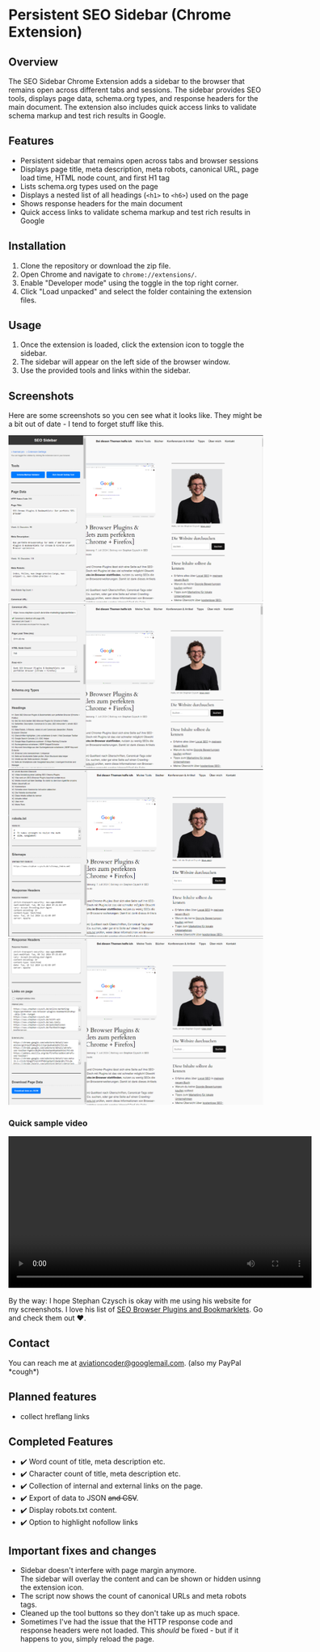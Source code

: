 # Persistent SEO Sidebar (Chrome Extension)

## Overview

The SEO Sidebar Chrome Extension adds a sidebar to the browser that remains open across different tabs and sessions. The sidebar provides SEO tools, displays page data, schema.org types, and response headers for the main document. The extension also includes quick access links to validate schema markup and test rich results in Google.

## Features

- Persistent sidebar that remains open across tabs and browser sessions
- Displays page title, meta description, meta robots, canonical URL, page load time, HTML node count, and first H1 tag
- Lists schema.org types used on the page
- Displays a nested list of all headings (`<h1>` to `<h6>`) used on the page
- Shows response headers for the main document
- Quick access links to validate schema markup and test rich results in Google

## Installation

1. Clone the repository or download the zip file.
2. Open Chrome and navigate to `chrome://extensions/`.
3. Enable "Developer mode" using the toggle in the top right corner.
4. Click "Load unpacked" and select the folder containing the extension files.

## Usage

1. Once the extension is loaded, click the extension icon to toggle the sidebar.
2. The sidebar will appear on the left side of the browser window.
3. Use the provided tools and links within the sidebar.

## Screenshots
Here are some screenshots so you cen see what it looks like. They might be a bit out of date - I tend to forget stuff like this.

![First view of the thing](screenshots/1.4_1.png)
![First view of the thing](screenshots/1.4_2.png)
![First view of the thing](screenshots/1.4_3.png)
![First view of the thing](screenshots/1.4_4.png)


### Quick sample video

<video width="600" controls>
  <source src="screenshots/seosidebar_1.4_video.mp4" type="video/mp4">
  Your browser does not support the video tag.
</video>


By the way: I hope Stephan Czysch is okay with me using his website for my screenshots. I love his list of [SEO Browser Plugins and Bookmarklets](https://www.stephan-czysch.de/online-marketing-tipps/perfekter-seo-browser-plugins-bookmarklets). Go and check them out ❤️.

## Contact
You can reach me at aviationcoder@googlemail.com. 
(also my PayPal \*cough\*)

## Planned features
- collect hreflang links



## Completed Features
- ✔️ Word count of title, meta description etc.
- ✔️ Character count of title, meta description etc.
- ✔️ Collection of internal and external links on the page.
- ✔️ Export of data to JSON ~~and CSV~~.
- ✔️ Display robots.txt content.
- ✔️ Option to highlight nofollow links

## Important fixes and changes
- Sidebar doesn't interfere with page margin anymore.<br>
  The sidebar will overlay the content and can be shown or hidden usinng the extension icon.
- The script now shows the count of canonical URLs and meta robots tags.
- Cleaned up the tool buttons so they don't take up as much space.
- Sometimes I've had the issue that the HTTP response code and response headers were not loaded. This _should_ be fixed - but if it happens to you, simply reload the page.


